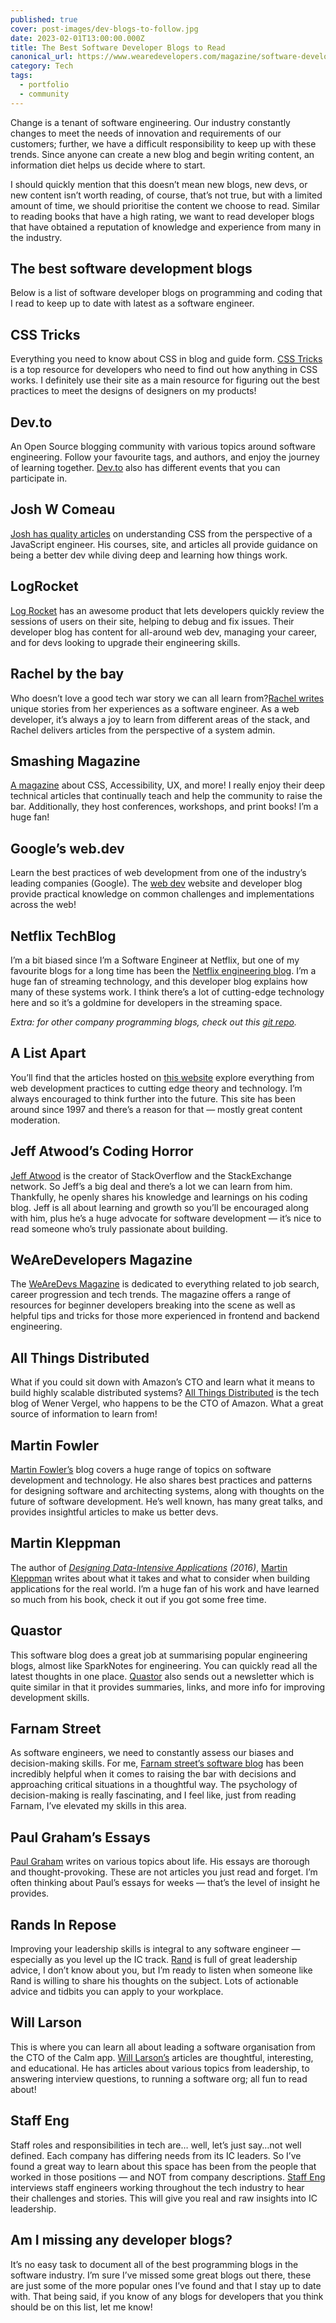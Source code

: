```yaml
---
published: true
cover: post-images/dev-blogs-to-follow.jpg
date: 2023-02-01T13:00:00.000Z
title: The Best Software Developer Blogs to Read
canonical_url: https://www.wearedevelopers.com/magazine/software-development-blogs
category: Tech
tags:
  - portfolio
  - community
---
```

Change is a tenant of software engineering. Our industry constantly changes to meet the needs of innovation and requirements of our customers; further, we have a difficult responsibility to keep up with these trends. Since anyone can create a new blog and begin writing content, an information diet helps us decide where to start.

I should quickly mention that this doesn’t mean new blogs, new devs, or new content isn’t worth reading, of course, that’s not true, but with a limited amount of time, we should prioritise the content we choose to read. Similar to reading books that have a high rating, we want to read developer blogs that have obtained a reputation of knowledge and experience from many in the industry.

## The best software development blogs

Below is a list of software developer blogs on programming and coding that I read to keep up to date with latest as a software engineer.

## CSS Tricks

Everything you need to know about CSS in blog and guide form. [CSS Tricks](https://css-tricks.com/) is a top resource for developers who need to find out how anything in CSS works. I definitely use their site as a main resource for figuring out the best practices to meet the designs of designers on my products!

## Dev.to

An Open Source blogging community with various topics around software engineering. Follow your favourite tags, and authors, and enjoy the journey of learning together. [Dev.to](https://dev.to/) also has different events that you can participate in.

## Josh W Comeau

[Josh has quality articles](https://www.joshwcomeau.com/) on understanding CSS from the perspective of a JavaScript engineer. His courses, site, and articles all provide guidance on being a better dev while diving deep and learning how things work.

## LogRocket

[Log Rocket](https://blog.logrocket.com/) has an awesome product that lets developers quickly review the sessions of users on their site, helping to debug and fix issues. Their developer blog has content for all-around web dev, managing your career, and for devs looking to upgrade their engineering skills.

## Rachel by the bay

Who doesn’t love a good tech war story we can all learn from?[Rachel writes](https://rachelbythebay.com/w/) unique stories from her experiences as a software engineer. As a web developer, it’s always a joy to learn from different areas of the stack, and Rachel delivers articles from the perspective of a system admin.

## Smashing Magazine

[A magazine](https://www.smashingmagazine.com/) about CSS, Accessibility, UX, and more! I really enjoy their deep technical articles that continually teach and help the community to raise the bar. Additionally, they host conferences, workshops, and print books! I’m a huge fan!

## Google’s web.dev

Learn the best practices of web development from one of the industry’s leading companies (Google). The [web dev](https://web.dev/blog/) website and developer blog provide practical knowledge on common challenges and implementations across the web!

## Netflix TechBlog

I’m a bit biased since I’m a Software Engineer at Netflix, but one of my favourite blogs for a long time has been the [Netflix engineering blog](https://netflixtechblog.com/). I’m a huge fan of streaming technology, and this developer blog explains how many of these systems work. I think there’s a lot of cutting-edge technology here and so it’s a goldmine for developers in the streaming space.

*Extra: for other company programming blogs, check out this [git repo](https://github.com/crispgm/awesome-engineering-blogs).*

## A List Apart

You’ll find that the articles hosted on [this website](https://alistapart.com/articles/) explore everything from web development practices to cutting edge theory and technology. I’m always encouraged to think further into the future. This site has been around since 1997 and there’s a reason for that — mostly great content moderation.

## Jeff Atwood’s Coding Horror

[Jeff Atwood](https://blog.codinghorror.com/) is the creator of StackOverflow and the StackExchange network. So Jeff’s a big deal and there’s a lot we can learn from him. Thankfully, he openly shares his knowledge and learnings on his coding blog. Jeff is all about learning and growth so you’ll be encouraged along with him, plus he’s a huge advocate for software development — it’s nice to read someone who’s truly passionate about building.

## WeAreDevelopers Magazine

The [WeAreDevs Magazine](https://www.wearedevelopers.com/magazine) is dedicated to everything related to job search, career progression and tech trends. The magazine offers a range of resources for beginner developers breaking into the scene as well as helpful tips and tricks for those more experienced in frontend and backend engineering.

## All Things Distributed

What if you could sit down with Amazon’s CTO and learn what it means to build highly scalable distributed systems? [All Things Distributed](https://www.allthingsdistributed.com/) is the tech blog of Wener Vergel, who happens to be the CTO of Amazon. What a great source of information to learn from!

## Martin Fowler

[Martin Fowler’s](https://martinfowler.com/) blog covers a huge range of topics on software development and technology. He also shares best practices and patterns for designing software and architecting systems, along with thoughts on the future of software development. He’s well known, has many great talks, and provides insightful articles to make us better devs.

## Martin Kleppman

The author of *[Designing Data-Intensive Applications](https://www.oreilly.com/library/view/designing-data-intensive-applications/9781491903063/) (2016)*, [Martin Kleppman](https://martin.kleppmann.com/archive.html) writes about what it takes and what to consider when building applications for the real world. I’m a huge fan of his work and have learned so much from his book, check it out if you got some free time.

## Quastor

This software blog does a great job at summarising popular engineering blogs, almost like SparkNotes for engineering. You can quickly read all the latest thoughts in one place. [Quastor](https://www.quastor.org/) also sends out a newsletter which is quite similar in that it provides summaries, links, and more info for improving development skills.

## Farnam Street

As software engineers, we need to constantly assess our biases and decision-making skills. For me, [Farnam street’s software blog](https://fs.blog/blog/) has been incredibly helpful when it comes to raising the bar with decisions and approaching critical situations in a thoughtful way. The psychology of decision-making is really fascinating, and I feel like, just from reading Farnam, I’ve elevated my skills in this area.

## Paul Graham’s Essays

[Paul Graham](http://www.paulgraham.com/articles.html) writes on various topics about life. His essays are thorough and thought-provoking. These are not articles you just read and forget. I’m often thinking about Paul’s essays for weeks — that’s the level of insight he provides.

## Rands In Repose

Improving your leadership skills is integral to any software engineer — especially as you level up the IC track. [Rand](https://randsinrepose.com/) is full of great leadership advice, I don’t know about you, but I’m ready to listen when someone like Rand is willing to share his thoughts on the subject. Lots of actionable advice and tidbits you can apply to your workplace.

## Will Larson

This is where you can learn all about leading a software organisation from the CTO of the Calm app. [Will Larson’s](https://lethain.com/) articles are thoughtful, interesting, and educational. He has articles about various topics from leadership, to answering interview questions, to running a software org; all fun to read about!

## Staff Eng

Staff roles and responsibilities in tech are… well, let’s just say…not well defined. Each company has differing needs from its IC leaders. So I’ve found a great way to learn about this space has been from the people that worked in those positions — and NOT from company descriptions. [Staff Eng](https://staffeng.com/) interviews staff engineers working throughout the tech industry to hear their challenges and stories. This will give you real and raw insights into IC leadership.

## Am I missing any developer blogs?

It’s no easy task to document all of the best programming blogs in the software industry. I’m sure I’ve missed some great blogs out there, these are just some of the more popular ones I’ve found and that I stay up to date with. That being said, if you know of any blogs for developers that you think should be on this list, let me know!